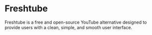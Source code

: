 # Freshtube
Freshtube is a free and open-source YouTube alternative designed to provide users with a clean, simple, and smooth user interface. 
